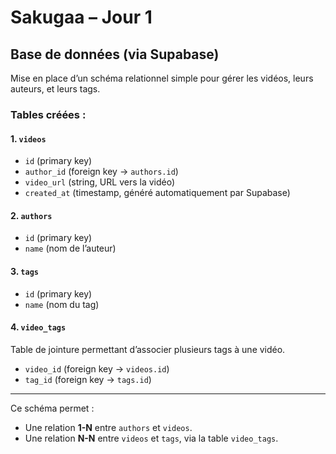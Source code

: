 # Sakugaa – Jour 1

## Base de données (via Supabase)

Mise en place d’un schéma relationnel simple pour gérer les vidéos, leurs auteurs, et leurs tags.

### Tables créées :

#### 1. `videos`
- `id` (primary key)
- `author_id` (foreign key → `authors.id`)
- `video_url` (string, URL vers la vidéo)
- `created_at` (timestamp, généré automatiquement par Supabase)

#### 2. `authors`
- `id` (primary key)
- `name` (nom de l’auteur)

#### 3. `tags`
- `id` (primary key)
- `name` (nom du tag)

#### 4. `video_tags`
Table de jointure permettant d’associer plusieurs tags à une vidéo.
- `video_id` (foreign key → `videos.id`)
- `tag_id` (foreign key → `tags.id`)

---

Ce schéma permet :
- Une relation **1-N** entre `authors` et `videos`.
- Une relation **N-N** entre `videos` et `tags`, via la table `video_tags`.
